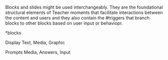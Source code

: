 Blocks and slides might be used interchangeably. They are the foundational structural elements of Teacher moments that facilitate interactions between the content and users and they also contain the #triggers that branch blocks to other blocks based on user input or behaviopr. 

*blocks

Display
Text, Media, Graphic

Prompts
Media, Answers, Input
